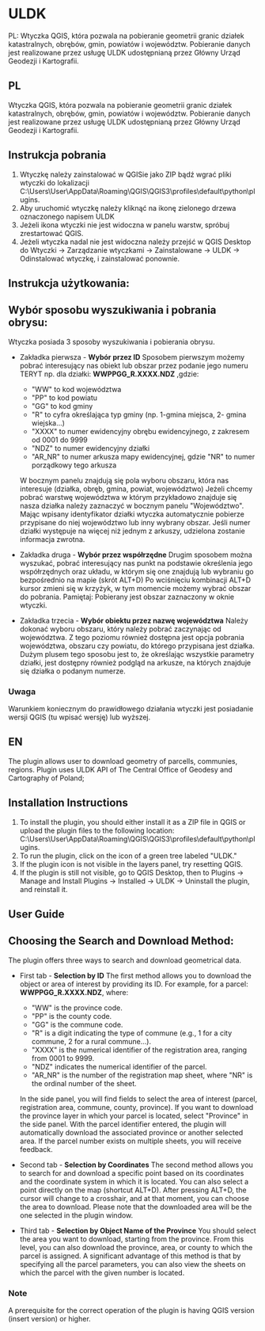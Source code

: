 # ULDK

PL: Wtyczka QGIS, która pozwala na pobieranie geometrii granic działek katastralnych, obrębów, gmin, powiatów i województw. Pobieranie danych jest realizowane przez usługę ULDK udostępnianą przez Główny Urząd Geodezji i Kartografii.

## PL

 Wtyczka QGIS, która pozwala na pobieranie geometrii granic działek katastralnych, obrębów, gmin, powiatów i województw. Pobieranie danych jest realizowane przez usługę ULDK udostępnianą przez Główny Urząd Geodezji i Kartografii.

## Instrukcja pobrania
1. Wtyczkę należy zainstalować w QGISie jako ZIP bądź wgrać pliki wtyczki do lokalizacji C:\Users\User\AppData\Roaming\QGIS\QGIS3\profiles\default\python\plugins.
2. Aby uruchomić wtyczkę należy kliknąć na ikonę zielonego drzewa oznaczonego napisem ULDK
3. Jeżeli ikona wtyczki nie jest widoczna w panelu warstw, spróbuj zrestartować QGIS.
4. Jeżeli wtyczka nadal nie jest widoczna  należy przejść w QGIS Desktop do Wtyczki -> Zarządzanie wtyczkami -> Zainstalowane -> ULDK -> Odinstalować wtyczkę, i zainstalować ponownie.

## Instrukcja użytkowania: 

## Wybór sposobu wyszukiwania i pobrania obrysu:
 Wtyczka posiada 3 sposoby wyszukiwania i pobierania obrysu.

 * Zakładka pierwsza - <b>Wybór przez ID</b>
    Sposobem pierwszym możemy pobrać interesujący nas obiekt lub obszar przez podanie jego numeru TERYT np. dla działki: <b>WWPPGG_R.XXXX.NDZ</b>  ,gdzie:
   - "WW" to kod województwa
   - "PP" to kod powiatu
   - "GG" to kod gminy
   - "R" to cyfra określająca typ gminy (np. 1-gmina miejsca, 2- gmina wiejska...)
   - "XXXX" to numer ewidencyjny obrębu ewidencyjnego, z zakresem od 0001 do 9999
   - "NDZ"  to  numer ewidencyjny działki 
   - "AR_NR" to numer arkusza mapy ewidencyjnej, gdzie "NR" to numer porządkowy tego arkusza


   W bocznym panelu znajdują się pola wyboru obszaru, która nas interesuje (działka, obręb, gmina, powiat, województwo)
   Jeżeli chcemy pobrać warstwę województwa w którym przykładowo znajduje się nasza działka należy zaznaczyć w bocznym panelu "Województwo". 
   Mając wpisany identyfikator działki wtyczka automatycznie pobierze przypisane do niej województwo lub inny wybrany obszar.
   Jeśli numer działki występuje na więcej niż jednym z arkuszy, udzielona zostanie informacja zwrotna.
 
 * Zakładka druga - <b>Wybór przez współrzędne</b> 
    Drugim sposobem można wyszukać, pobrać interesujący nas punkt na podstawie określenia jego współrzędnych oraz układu, w którym się one znajdują lub wybraniu go bezpośrednio na mapie (skrót ALT+D)
    Po wciśnięciu kombinacji ALT+D kursor zmieni się w krzyżyk, w tym momencie możemy wybrać obszar do pobrania.
    Pamiętaj: Pobierany jest obszar zaznaczony w oknie wtyczki.

 * Zakładka trzecia - <b>Wybór obiektu przez nazwę województwa</b>
   Należy dokonać wyboru obszaru, który należy pobrać zaczynając od województwa.
   Z tego poziomu również dostępna jest opcja pobrania województwa, obszaru czy powiatu, do którego przypisana jest działka.
   Dużym plusem tego sposobu jest to, że określając wszystkie parametry działki, jest dostępny również podgląd na arkusze, na których znajduje się działka o podanym numerze.

### Uwaga

Warunkiem koniecznym do prawidłowego działania wtyczki jest posiadanie wersji QGIS (tu wpisać wersję) lub wyższej.



## EN

 The plugin allows user to download geometry of parcells, communies, regions. Plugin uses ULDK API of The Central Office of Geodesy and Cartography of Poland;

## Installation Instructions
1. To install the plugin, you should either install it as a ZIP file in QGIS or upload the plugin files to the following location: C:\Users\User\AppData\Roaming\QGIS\QGIS3\profiles\default\python\plugins.
2. To run the plugin, click on the icon of a green tree labeled "ULDK."
3. If the plugin icon is not visible in the layers panel, try resetting QGIS.
4. If the plugin is still not visible, go to QGIS Desktop, then to Plugins -> Manage and Install Plugins -> Installed -> ULDK -> Uninstall the plugin, and reinstall it.

## User Guide
## Choosing the Search and Download Method:
The plugin offers three ways to search and download geometrical data.

* First tab - <b>Selection by ID</b>
   The first method allows you to download the object or area of interest by providing its ID. For example, for a parcel: <b>WWPPGG_R.XXXX.NDZ</b>, where:

   - "WW" is the province code.
   - "PP" is the county code.
   - "GG" is the commune code.
   - "R" is a digit indicating the type of commune (e.g., 1 for a city commune, 2 for a rural commune...).
   - "XXXX" is the numerical identifier of the registration area, ranging from 0001 to 9999.
   - "NDZ" indicates the numerical identifier of the parcel.
   - "AR_NR" is the number of the registration map sheet, where "NR" is the ordinal number of the sheet.

   In the side panel, you will find fields to select the area of interest (parcel, registration area, commune, county, province). If you want to download the province layer in which your parcel is located, select "Province" in the side panel. With the parcel identifier entered, the plugin will automatically download the associated province or another selected area. If the parcel number exists on multiple sheets, you will receive feedback.

* Second tab - <b>Selection by Coordinates</b>
   The second method allows you to search for and download a specific point based on its coordinates and the coordinate system in which it is located. You can also select a point directly on the map (shortcut ALT+D). After pressing ALT+D, the cursor will change to a crosshair, and at that moment, you can choose the area to download. Please note that the downloaded area will be the one selected in the plugin window.

* Third tab - <b>Selection by Object Name of the Province</b>
   You should select the area you want to download, starting from the province. From this level, you can also download the province, area, or county to which the parcel is assigned. A significant advantage of this method is that by specifying all the parcel parameters, you can also view the sheets on which the parcel with the given number is located.

### Note
A prerequisite for the correct operation of the plugin is having QGIS version (insert version) or higher.


